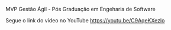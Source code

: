 MVP Gestão Ágil - Pós Graduação em Engeharia de Software

Segue o link do vídeo no YouTube https://youtu.be/C9AqeKXezlo
